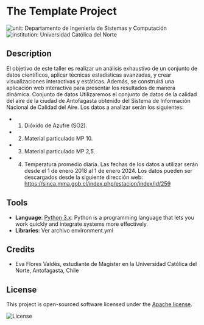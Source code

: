 # The Template Project

![unit: Departamento de Ingeniería de Sistemas y Computación](https://img.shields.io/badge/course-Departamento%20de%20Ingenier%C3%ADa%20de%20Sistemas%20y%20Computaci%C3%B3n-blue?logo=coursera)
![institution: Universidad Católica del Norte](https://img.shields.io/badge/institution-Universidad%20Cat%C3%B3lica%20del%20Norte-blue?logo=google-scholar)


## Description

El objetivo de este taller es realizar un análisis exhaustivo de un conjunto de datos
científicos, aplicar técnicas estadísticas avanzadas, y crear visualizaciones interactivas y
estáticas. Además, se construirá una aplicación web interactiva para presentar los
resultados de manera dinámica.
Conjunto de datos
Utilizaremos el conjunto de datos de la calidad del aire de la ciudad de Antofagasta
obtenido del Sistema de Información Nacional de Calidad del Aire. Los datos a analizar
serán los siguientes:
* 1. Dióxido de Azufre (SO2).
* 2. Material particulado MP 10.
* 3. Material particulado MP 2,5.
* 4. Temperatura promedio diaria.
Las fechas de los datos a utilizar serán desde el 1 de enero 2018 al 1 de enero 2024. Los
datos pueden ser descargados desde la siguiente dirección web:
https://sinca.mma.gob.cl/index.php/estacion/index/id/259

## Tools

- **Language**: [Python 3.x](https://www.python.org/): Python is a programming language that lets you work quickly
  and integrate systems more effectively.
- **Libraries**:
Ver archivo environment.yml

## Credits

- Eva Flores Valdés, estudiante de Magister en la Universidad Católica del Norte, Antofagasta, Chile 

## License

This project is open-sourced software licensed under the [Apache license](LICENSE).

![License](https://img.shields.io/github/license/godiecl/template)
